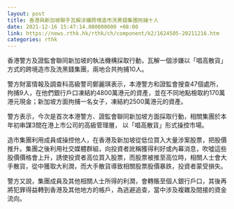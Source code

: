 ```yaml
---
layout: post
title: 香港與新加坡聯手瓦解涉嫌跨境造市洗黑錢集團拘捕十人
date: 2021-12-16 15:47:14.000000000 +08:00
link: https://news.rthk.hk/rthk/ch/component/k2/1624505-20211216.htm
categories: rthk
---
```


香港警方及證監會聯同新加坡的執法機構採取行動，瓦解一個涉嫌以「唱高散貨」方式的跨境造市及洗黑錢集團，兩地合共拘捕10人。

警方財富情報及調查科高級警司鄭麗琪表示，本港警方和證監會搜查47個處所，拘捕9人，在他們銀行戶口凍結約4800萬港元的資產，並在不同地點檢取約170萬港元現金；新加坡方面拘捕一名女子，凍結約2500萬港元的資產。

警方表示，今次是首次本港警方、證監會聯同新加坡方面採取行動，相關集團於本年初串謀3間在港上市公司的高級管理層， 以「唱高散貨」形式操控市場。

造市集團利用成員或操控他人，在香港及新加坡從低位買入大量涉案股票，把股價推升。集團之後利用社交媒體群組，向投資者訛稱獲得利好或內幕消息，吹噓這些股價價格會上升，誘使投資者高位買入股票，而股票被推至高位時，相關人士會大手散貨，從中獲取大利潤，而大手散貨導致相關股票股價暴跌，投資者蒙受損失。

警方又說，集團成員及其他相關人士所得的利潤，會轉賬至個人銀行戶口，其後再將犯罪得益轉到香港及其他地方的帳戶，為逃避追查，當中涉及複雜及間接的資金流向。
